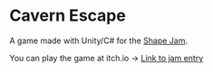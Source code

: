 # Cavern Escape

A game made with Unity/C# for the [Shape Jam](https://itch.io/jam/shape-jam).

You can play the game at itch.io -> [Link to jam entry](https://itch.io/jam/shape-jam/rate/353645)
